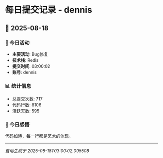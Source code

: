 # 每日提交记录 - dennis

## 📅 2025-08-18

### 🎯 今日活动
- **主要活动**: Bug修复
- **技术栈**: Redis
- **提交时间**: 03:00:02
- **账号**: dennis

### 📊 统计信息
- 总提交次数: 717
- 代码行数: 8106
- 活跃天数: 595

### 💭 今日感悟
代码如诗，每一行都是艺术的体现。

---
*自动生成于 2025-08-18T03:00:02.095508*
